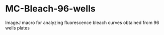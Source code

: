 # MC-Bleach-96-wells
ImageJ macro for analyzing fluorescence bleach curves obtained from 96 wells plates
